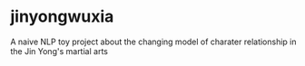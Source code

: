 # jinyongwuxia
A naive NLP toy project about the changing model of charater relationship in the Jin Yong's martial arts
